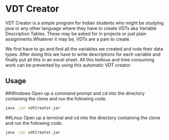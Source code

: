 # VDT Creator

VDT Creator is a simple program for Indian students who might be studying java or any other language where they have to 
create VDTs aka Variable Description Tables. These may be asked for in projects or just plain assignments.Whatever it 
may be, VDTs are a pain to create. 

We first have to go and find all the variables we created and note their data types. After doing this we have to write descriptions 
for each variable and finally put all this in an excel sheet. All this tedious and time consuming work can be prevented by using this 
automatic VDT creator.

## Usage

##Windows
Open up a command prompt and cd into the directory containing the clone and run the following code.

```bash
java -jar vdtCreator.jar
```

##Linux
Open up a terminal and cd into the directory containing the clone and run the following code.

```bash
java -jar vdtCreator.jar
```
